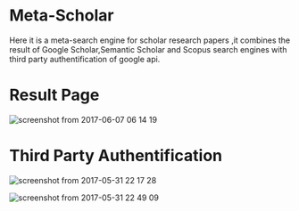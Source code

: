 # Meta-Scholar
Here it is a meta-search engine for scholar research papers ,it combines the result of Google Scholar,Semantic Scholar and Scopus search engines with third party authentification of google api.

# Result Page

![screenshot from 2017-06-07 06 14 19](https://cloud.githubusercontent.com/assets/20322910/26644645/1243334a-4653-11e7-94a0-20625eacff78.png)

# Third Party Authentification

![screenshot from 2017-05-31 22 17 28](https://cloud.githubusercontent.com/assets/20322910/26644660/190d1dbc-4653-11e7-9ad5-03f9a7a034ab.png)

![screenshot from 2017-05-31 22 49 09](https://cloud.githubusercontent.com/assets/20322910/26644779/829aaff6-4653-11e7-8ff4-1e9a6220f253.png)
